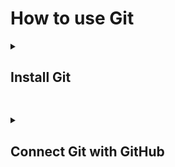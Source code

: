 # How to use Git


<details>
<summary><h2>Install Git</h2></summary>
<br>

1. To install Git visit - https://git-scm.com/
2. Follow the below steps for the installation

     ![step-1](git-steps/g-1.png) </ol>
     
         
  
   
  

   ![step-2](git-steps/g-2.png)

   ![step-3](git-steps/g-3.png)

   ![step-4](git-steps/g-4.png)

   ![step-5](git-steps/g-5.png)

   ![step-6](git-steps/g-6.png)

   ![step-7](git-steps/g-7.png)

   ![step-8](git-steps/g-8.png)

   ![step-9](git-steps/g-9.png)

   ![step-10](git-steps/g-10.png)

   ![step-11](git-steps/g-11.png)

   ![step-12](git-steps/g-12.png)

   ![step-13](git-steps/g-13.png)

   ![step-14](git-steps/g-14.png)

   ![step-15](git-steps/g-15.png)

   ![step-16](git-steps/g-16.png)

   ![step-17](git-steps/g-17.png)

</details>

##

<details>
<summary><h2>Connect Git with GitHub</h2></summary>
<br>

hey
</details>
